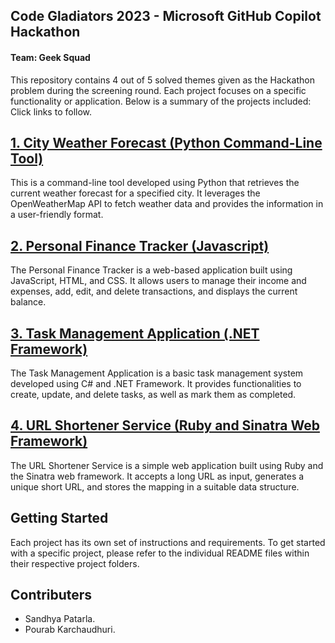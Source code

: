 ## Code Gladiators 2023 - Microsoft GitHub Copilot Hackathon
#### Team: Geek Squad

This repository contains 4 out of 5 solved themes given as the Hackathon problem during the screening round. Each project focuses on a specific functionality or application. Below is a summary of the projects included: Click links to follow.

## [1. City Weather Forecast (Python Command-Line Tool)](#https://github.com/pourabkarchaudhuri/github-copilot-hackathon-2023-codegladiators/tree/master/openweather-cli)

This is a command-line tool developed using Python that retrieves the current weather forecast for a specified city. It leverages the OpenWeatherMap API to fetch weather data and provides the information in a user-friendly format.

## [2. Personal Finance Tracker (Javascript)](#https://github.com/pourabkarchaudhuri/github-copilot-hackathon-2023-codegladiators/tree/master/personal-expense-tracker)

The Personal Finance Tracker is a web-based application built using JavaScript, HTML, and CSS. It allows users to manage their income and expenses, add, edit, and delete transactions, and displays the current balance.

## [3. Task Management Application (.NET Framework)](#https://github.com/pourabkarchaudhuri/github-copilot-hackathon-2023-codegladiators/tree/master/TaskManagementAppgui)

The Task Management Application is a basic task management system developed using C# and .NET Framework. It provides functionalities to create, update, and delete tasks, as well as mark them as completed.

## [4. URL Shortener Service (Ruby and Sinatra Web Framework)](#https://github.com/pourabkarchaudhuri/github-copilot-hackathon-2023-codegladiators/tree/master/url-shortener)

The URL Shortener Service is a simple web application built using Ruby and the Sinatra web framework. It accepts a long URL as input, generates a unique short URL, and stores the mapping in a suitable data structure.

## Getting Started

Each project has its own set of instructions and requirements. To get started with a specific project, please refer to the individual README files within their respective project folders.

## Contributers

- Sandhya Patarla.
- Pourab Karchaudhuri.

